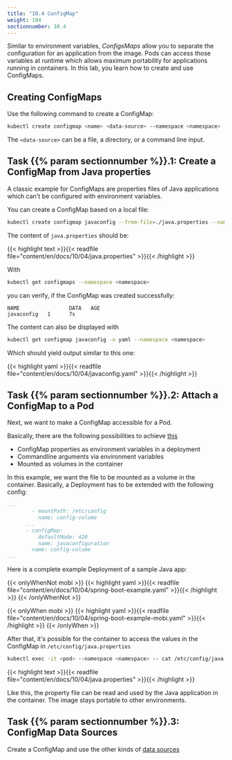 ```yaml
---
title: "10.4 ConfigMap"
weight: 104
sectionnumber: 10.4
---
```


Similar to environment variables, _ConfigsMaps_ allow you to separate the configuration for an application from the image. Pods can access those variables at runtime which allows maximum portability for applications running in containers.
In this lab, you learn how to create and use ConfigMaps.


## Creating ConfigMaps

Use the following command to create a ConfigMap:

```bash
kubectl create configmap <name> <data-source> --namespace <namespace>
```

The `<data-source>` can be a file, a directory, or a command line input.


## Task {{% param sectionnumber %}}.1: Create a ConfigMap from Java properties

A classic example for ConfigMaps are properties files of Java applications which can't be configured with environment variables.

You can create a ConfigMap based on a local file:

```bash
kubectl create configmap javaconfig --from-file=./java.properties --namespace <namespace>
```

The content of `java.properties` should be:

{{< highlight text >}}{{< readfile file="content/en/docs/10/04/java.properties" >}}{{< /highlight >}}

With

```bash
kubectl get configmaps --namespace <namespace>
```

you can verify, if the ConfigMap was created successfully:

```
NAME                DATA   AGE
javaconfig   1      7s
```

The content can also be displayed with

```bash
kubectl get configmap javaconfig -o yaml --namespace <namespace>
```

Which should yield output similar to this one:

{{< highlight yaml >}}{{< readfile file="content/en/docs/10/04/javaconfig.yaml" >}}{{< /highlight >}}


## Task {{% param sectionnumber %}}.2: Attach a ConfigMap to a Pod

Next, we want to make a ConfigMap accessible for a Pod.

Basically, there are the following possibilities to achieve [this](https://kubernetes.io/docs/tasks/configure-pod-container/configure-pod-configmap/)

* ConfigMap properties as environment variables in a deployment
* Commandline arguments via environment variables
* Mounted as volumes in the container

In this example, we want the file to be mounted as a volume in the container.
Basically, a Deployment has to be extended with the following config:

```yaml
...
        - mountPath: /etc/config
          name: config-volume
      ...
      - configMap:
          defaultMode: 420
          name: javaconfiguration
        name: config-volume
...
```

Here is a complete example Deployment of a sample Java app:

{{< onlyWhenNot mobi >}}
{{< highlight yaml >}}{{< readfile file="content/en/docs/10/04/spring-boot-example.yaml" >}}{{< /highlight >}}
{{< /onlyWhenNot >}}

{{< onlyWhen mobi >}}
{{< highlight yaml >}}{{< readfile file="content/en/docs/10/04/spring-boot-example-mobi.yaml" >}}{{< /highlight >}}
{{< /onlyWhen >}}

After that, it's possible for the container to access the values in the ConfigMap in `/etc/config/java.properties`

```bash
kubectl exec -it <pod> --namespace <namespace> -- cat /etc/config/java.properties
```

{{< highlight text >}}{{< readfile file="content/en/docs/10/04/java.properties" >}}{{< /highlight >}}

Like this, the property file can be read and used by the Java application in the container. The image stays portable to other environments.


## Task {{% param sectionnumber %}}.3: ConfigMap Data Sources

Create a ConfigMap and use the other kinds of [data sources](https://kubernetes.io/docs/tasks/configure-pod-container/configure-pod-configmap/)
